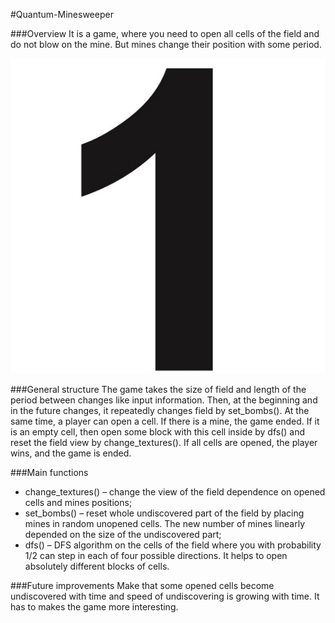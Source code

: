 #Quantum-Minesweeper

###Overview
It is a game, where you need to open all cells of the field and do not blow on the mine. But mines change their position with some period. 

![](https://github.com/albashuk/Quantum-Minesweeper/blob/master/1.jpg)

###General structure
The game takes the size of field and length of the period between changes like input information. Then, at the beginning and in the future changes, it repeatedly changes field by set_bombs(). At the same time, a player can open a cell. If there is a mine, the game ended. If it is an empty cell, then open some block with this cell inside by dfs() and reset the field view by change_textures(). If all cells are opened, the player wins, and the game is ended.

###Main functions
- change_textures() – change the view of the field dependence on opened cells and mines positions;
- set_bombs() – reset whole undiscovered part of the field by placing mines in random unopened cells. The new number of mines linearly depended on the size of the undiscovered part;
- dfs() – DFS algorithm on the cells of the field where you with probability 1/2 can step in each of four possible directions. It helps to open absolutely different blocks of cells. 

###Future improvements
Make that some opened cells become undiscovered with time and speed of undiscovering is growing with time. It has to makes the game more interesting.
